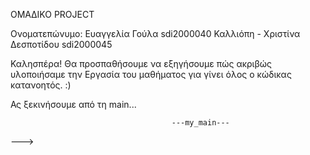 OMAΔIKO PROJECT

Ονοματεπώνυμο:  Ευαγγελία Γούλα  sdi2000040
                Καλλιόπη - Χριστίνα Δεσποτίδου sdi2000045

Καλησπέρα! Θα προσπαθήσουμε να εξηγήσουμε πώς ακριβώς υλοποιήσαμε την Εργασία του μαθήματος για γίνει όλος ο κώδικας κατανοητός. :)

Ας ξεκινήσουμε από τη main...

                                        ---my_main---
--->
